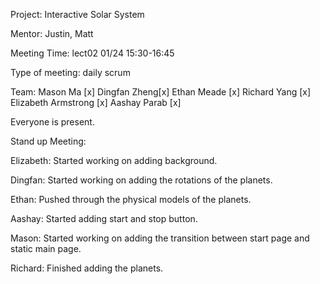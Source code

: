 Project: Interactive Solar System

Mentor: Justin, Matt

Meeting Time: lect02 01/24 15:30-16:45

Type of meeting: daily scrum

Team: Mason Ma [x] Dingfan Zheng[x] Ethan Meade [x] Richard Yang [x] Elizabeth Armstrong [x] Aashay Parab [x]

Everyone is present.

Stand up Meeting:

Elizabeth: Started working on adding background.

Dingfan: Started working on adding the rotations of the planets.

Ethan: Pushed through the physical models of the planets.

Aashay: Started adding start and stop button.

Mason: Started working on adding the transition between start page and static main page.

Richard: Finished adding the planets.
